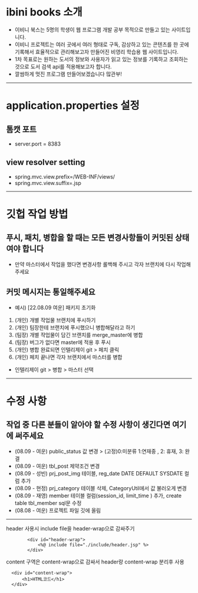 # ibini books 소개
- 이비니 북스는 5명의 학생이 웹 프로그램 개발 공부 목적으로 만들고 있는 사이트입니다.
- 이비니 프로젝트는 여러 곳에서 여러 형태로 구독, 감상하고 있는 콘텐츠를 한 곳에 기록해서 효율적으로 관리해보고자 만들어진 비영리 학습용 웹 사이트입니다.
- 1차 목표로는 원하는 도서의 정보와 사용자가 읽고 있는 정보를 기록하고 조회하는 것으로 도서 검색 api를 적용해보고자 합니다.
- 깔쌈하게 멋진 프로그램 만들어보겠습니다 많관부!


--------------------------------------------------------------------------------------------------

# application.properties 설정
## 톰캣 포트
- server.port = 8383
## view resolver setting
- spring.mvc.view.prefix=/WEB-INF/views/
- spring.mvc.view.suffix=.jsp

------------------------------------------------------------

# 깃헙 작업 방법
## 푸시, 패치, 병합을 할 때는 모든 변경사항들이 커밋된 상태여야 합니다
- 만약 마스터에서 작업을 했다면 변경사항 롤백해 주시고 각자 브랜치에 다시 작업해 주세요
## 커밋 메시지는 통일해주세요
- 예시) [22.08.09 여운] 패키지 초기화

1. (개인) 개별 작업물 브랜치에 푸시하기
2. (개인) 팀장한테 브랜치에 푸시했으니 병합해달라고 하기
3. (팀장) 개별 작업물이 담긴 브랜치를 merge_master에 병합
4. (팀장) 버그가 없다면 master에 적용 후 푸시
5. (개인) 병합 완료되면 인텔리제이 git > 페치 클릭
6. (개인) 페치 끝나면 각자 브랜치에서 마스터를 병합
- 인텔리제이 git > 병합 > 마스터 선택

------------------------------------------------------------

# 수정 사항
## 작업 중 다른 분들이 알아야 할 수정 사항이 생긴다면 여기에 써주세요

- (08.09 - 여운) public_status 값 변경 > (고정)0:미분류 1:연재중 , 2: 휴재, 3: 완결
- (08.09 - 여운) tbl_post 제약조건 변경
- (08.09 - 성빈) prj_post_img 테이블, reg_date DATE DEFAULT SYSDATE 컬럼 추가
- (08.09 - 현정) prj_category 테이블 삭제, CategoryUtil에서 값 불러오게 변경
- (08.09 - 재영) member 테이블 컬럼(session_id, limit_time
  ) 추가, create table tbl_member sql문 수정
- (08.08 - 여운) 프로젝트 파일 깃에 올림


----

header 사용시 include file을 header-wrap으로 감싸주기


            <div id="header-wrap">
                <%@ include file="./include/header.jsp" %>
            </div>

content 구역은 content-wrap으로 감싸서 header랑 content-wrap 분리후 사용

      <div id="content-wrap">
          <h1>HTML코드</h1>
      </div>